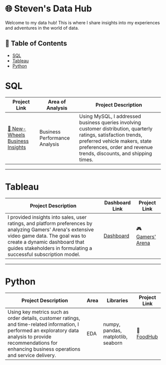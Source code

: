 # 🌐 Steven's Data Hub

Welcome to my data hub! This is where I share insights into my experiences and adventures in the world of data. 

## 📖 Table of Contents
- [SQL](#sql)
- [Tableau](#tableau)
- [Python](#python)
  
# SQL

| Project Link | Area of Analysis | Project Description |
|---|---|---|
| [🚙 New-Wheels Business Insights](https://github.com/stevenhoang713/UT-Austin-Data-Analytics-Essentials-Program/blob/main/Automotive%20Retail%20Analytics%20Case%20Study.md) | Business Performance Analysis | Using MySQL, I addressed business queries involving customer distribution, quarterly ratings, satisfaction trends, preferred vehicle makers, state preferences, order and revenue trends, discounts, and shipping times.

***

# Tableau 

| Project Description | Dashboard Link | Project Link |
|---|---|---|
| I provided insights into sales, user ratings, and platform preferences by analyzing Gamers' Arena's extensive video game data. The goal was to create a dynamic dashboard that guides stakeholders in formulating a successful subscription model. | [Dashboard](https://public.tableau.com/app/profile/steven.hoang/viz/GamersArenaProject_16922536832620/GamersArenaDashboard) | 🎮 [Gamers' Arena](https://github.com/stevenhoang713/UT-Austin-Data-Analytics-Essentials-Program/blob/main/Business%20Analytics%20Case%20Study/README.md) |

***

# Python 

| Project Description | Area | Libraries | Project Link |
|---|---|---|---|
| Using key metrics such as order details, customer ratings, and time-related information, I performed an exploratory data analysis to provide recommendations for enhancing business operations and service delivery. | EDA | numpy, pandas, matplotlib, seaborn | 🥡 [FoodHub](https://github.com/stevenhoang713/UT-Austin-Data-Analytics-Essentials-Program/tree/main/Food%20Delivery%20Analytics%20Case%20Study%20)

